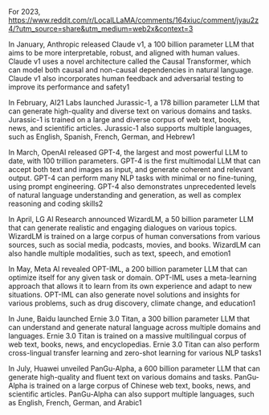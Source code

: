 For 2023, https://www.reddit.com/r/LocalLLaMA/comments/164xiuc/comment/jyau2z4/?utm_source=share&utm_medium=web2x&context=3

In January, Anthropic released Claude v1, a 100 billion parameter LLM that aims to be more interpretable, robust, and aligned with human values. Claude v1 uses a novel architecture called the Causal Transformer, which can model both causal and non-causal dependencies in natural language. Claude v1 also incorporates human feedback and adversarial testing to improve its performance and safety1

In February, AI21 Labs launched Jurassic-1, a 178 billion parameter LLM that can generate high-quality and diverse text on various domains and tasks. Jurassic-1 is trained on a large and diverse corpus of web text, books, news, and scientific articles. Jurassic-1 also supports multiple languages, such as English, Spanish, French, German, and Hebrew1

In March, OpenAI released GPT-4, the largest and most powerful LLM to date, with 100 trillion parameters. GPT-4 is the first multimodal LLM that can accept both text and images as input, and generate coherent and relevant output. GPT-4 can perform many NLP tasks with minimal or no fine-tuning, using prompt engineering. GPT-4 also demonstrates unprecedented levels of natural language understanding and generation, as well as complex reasoning and coding skills2

In April, LG AI Research announced WizardLM, a 50 billion parameter LLM that can generate realistic and engaging dialogues on various topics. WizardLM is trained on a large corpus of human conversations from various sources, such as social media, podcasts, movies, and books. WizardLM can also handle multiple modalities, such as text, speech, and emotion1

In May, Meta AI revealed OPT-IML, a 200 billion parameter LLM that can optimize itself for any given task or domain. OPT-IML uses a meta-learning approach that allows it to learn from its own experience and adapt to new situations. OPT-IML can also generate novel solutions and insights for various problems, such as drug discovery, climate change, and education1

In June, Baidu launched Ernie 3.0 Titan, a 300 billion parameter LLM that can understand and generate natural language across multiple domains and languages. Ernie 3.0 Titan is trained on a massive multilingual corpus of web text, books, news, and encyclopedias. Ernie 3.0 Titan can also perform cross-lingual transfer learning and zero-shot learning for various NLP tasks1

In July, Huawei unveiled PanGu-Alpha, a 600 billion parameter LLM that can generate high-quality and fluent text on various domains and tasks. PanGu-Alpha is trained on a large corpus of Chinese web text, books, news, and scientific articles. PanGu-Alpha can also support multiple languages, such as English, French, German, and Arabic1